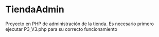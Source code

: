 # TiendaAdmin
Proyecto en PHP de administración de la tienda.
Es necesario primero ejecutar P3_V3.php para su correcto funcionamiento
